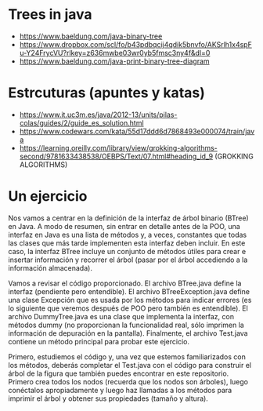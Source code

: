 # Trees in java

- https://www.baeldung.com/java-binary-tree
- https://www.dropbox.com/scl/fo/b43pdbqcij4qdik5bnvfo/AKSrlh1x4spFu-Y24FrycVU?rlkey=z636mwbe03wr0yb5fmsc3ny4f&dl=0
- https://www.baeldung.com/java-print-binary-tree-diagram


# Estrcuturas (apuntes y katas)

- https://www.it.uc3m.es/java/2012-13/units/pilas-colas/guides/2/guide_es_solution.html
- https://www.codewars.com/kata/55d17ddd6d7868493e000074/train/java
- https://learning.oreilly.com/library/view/grokking-algorithms-second/9781633438538/OEBPS/Text/07.html#heading_id_9 (GROKKING ALGORITHMS)

# Un ejercicio

Nos vamos a centrar en la definición de la interfaz de árbol binario (BTree) en Java. A modo de resumen, sin entrar en detalle antes de la POO, una interfaz en Java es una lista de métodos y, a veces, constantes que todas las clases que más tarde implementen esta interfaz deben incluir. En este caso, la interfaz BTree incluye un conjunto de métodos útiles para crear e insertar información y recorrer el árbol (pasar por el árbol accediendo a la información almacenada).

Vamos a revisar el código proporcionado. El archivo BTree.java define la interfaz (pendiente pero entendible). El archivo BTreeException.java define una clase Excepción que es usada por los métodos para indicar errores (es lo siguiente que veremos después de POO pero también es entendible). El archivo DummyTree.java es una clase que implementa la interfaz, con métodos dummy (no proporcionan la funcionalidad real, sólo imprimen la información de depuración en la pantalla). Finalmente, el archivo Test.java contiene un método principal para probar este ejercicio.

Primero, estudiemos el código y, una vez que estemos familiarizados con los métodos, deberás completar el Test.java con el código para construir el árbol de la  figura que también puedes encontrar en este repositorio. Primero crea todos los nodos (recuerda que los nodos son árboles), luego conéctalos apropiadamente y luego haz llamadas a los métodos para imprimir el árbol y obtener sus propiedades (tamaño y altura). 
